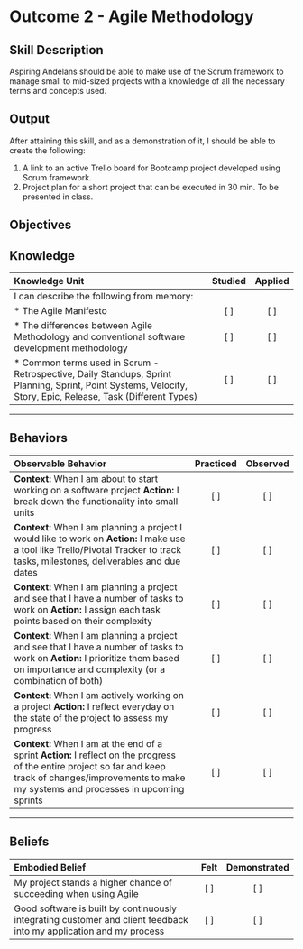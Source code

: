 # Outcome 2 - Agile Methodology

**Skill Description**
----------
Aspiring Andelans should be able to make use of the Scrum framework to manage small to mid-sized projects with a knowledge of all the necessary terms and concepts used.


**Output**
----------
After attaining this skill, and as a demonstration of it, I should be able to create the following:

1. A link to an active Trello board for Bootcamp project developed using Scrum framework.
2. Project plan for a short project that can be executed in 30 min. To be presented in class.


**Objectives**
----------

## **Knowledge**


| Knowledge Unit   |      Studied      | Applied |
|:-------------|:------------------:|:--------:|
| I can describe the following from memory: | | |
| * The Agile Manifesto | [ ] | [ ]  |
| * The differences between Agile Methodology and conventional software development methodology |   [ ]   |   [ ] |
| * Common terms used in Scrum - Retrospective, Daily Standups, Sprint Planning, Sprint, Point Systems, Velocity, Story, Epic, Release, Task (Different Types) | [ ] |    [ ] |


----------


## **Behaviors**

| Observable Behavior   |      Practiced      | Observed |
|:-------------|:------------------:|:--------:|
| **Context:** When I am about to start working on a software project  **Action:** I break down the functionality into small units | [ ] | [ ]  |
| **Context:** When I am planning a project I would like to work on **Action:** I make use a tool like Trello/Pivotal Tracker to track tasks, milestones, deliverables and due dates | [ ] |    [ ] |
| **Context:** When I am planning a project and see that I have a number of tasks to work on **Action:** I assign each task points based on their complexity |   [ ]   |   [ ] |
| **Context:** When I am planning a project and see that I have a number of tasks to work on **Action:** I prioritize them based on importance and complexity (or a combination of both) | [ ] |    [ ] |
| **Context:** When I am actively working on a project **Action:** I reflect everyday on the state of the project to assess my progress | [ ] |    [ ] |
| **Context:** When I am at the end of a sprint **Action:** I reflect on the progress of the entire project so far and keep track of changes/improvements to make my systems and processes in upcoming sprints | [ ] |    [ ] |

----------


## **Beliefs**


| Embodied Belief   |      Felt      | Demonstrated |
|:-------------|:------------------:|:--------:|
| My project stands a higher chance of succeeding when using Agile | [ ] | [ ]  |
| Good software is built by continuously integrating customer and client feedback into my application and my process |   [ ]   |   [ ] |
